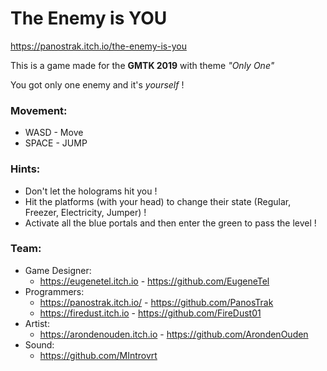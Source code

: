 # The Enemy is YOU

https://panostrak.itch.io/the-enemy-is-you

This is a game made for the **GMTK 2019** with theme _"Only One"_

You got only one enemy and it's _yourself_ !

### Movement: ###

 - WASD - Move
 - SPACE - JUMP

### Hints: ###

 - Don't let the holograms hit you !
 - Hit the platforms (with your head) to change their state (Regular, Freezer, Electricity, Jumper) !
 - Activate all the blue portals and then enter the green to pass the level !

### Team: ###

 - Game Designer:
   - https://eugenetel.itch.io - https://github.com/EugeneTel
 - Programmers:
   - https://panostrak.itch.io/ - https://github.com/PanosTrak
   - https://firedust.itch.io - https://github.com/FireDust01
 - Artist:
   - https://arondenouden.itch.io - https://github.com/ArondenOuden
 - Sound:
   - https://github.com/MIntrovrt
